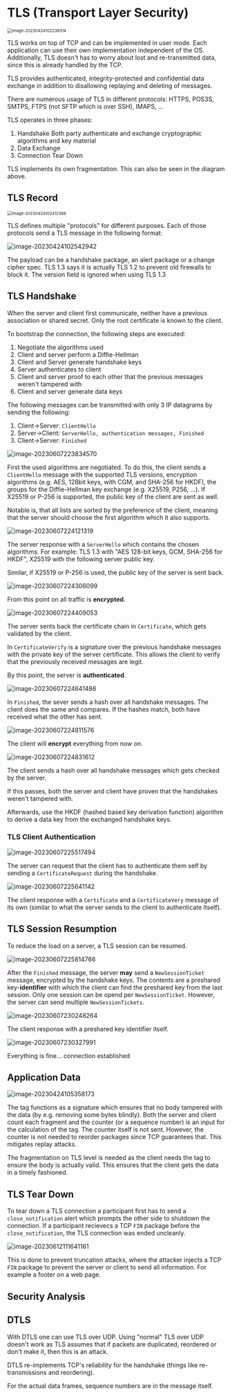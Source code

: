# TLS (Transport Layer Security)

<img src="res/TLS/image-20230424102238314.png" alt="image-20230424102238314" style="zoom:67%;" />

TLS works on top of TCP and can be implemented in user mode. Each application can use their own implementation independent of the OS. Additionally, TLS doesn't has to worry about lost and re-transmitted data, since this is already handled by the TCP.

TLS provides authenticated, integrity-protected and confidential data exchange in addition to disallowing replaying and deleting of messages.

There are numerous usage of TLS in different protocols: HTTPS, POS3S, SMTPS, FTPS (not SFTP which is over SSH), IMAPS, ...

TLS operates in three phases:

1. Handshake
   Both party authenticate and exchange cryptographic algorithms and key material
2. Data Exchange
3. Connection Tear Down

TLS implements its own fragmentation. This can also be seen in the diagram above.

## TLS Record

<img src="res/TLS/image-20230424102412368.png" alt="image-20230424102412368" style="zoom:67%;" />

TLS defines multiple "protocols" for different purposes. Each of those protocols send a TLS message in the following format:

![image-20230424102542942](res/TLS/image-20230424102542942.png)

The payload can be a handshake package, an alert package or a change cipher spec. TLS 1.3 says it is actually TLS 1.2 to prevent old firewalls to block it. The version field is ignored when using TLS 1.3

## TLS Handshake

When the server and client first communicate, neither have a previous association or shared secret. Only the root certificate is known to the client.

To bootstrap the connection, the following steps are executed:

1. Negotiate the algorithms used
2. Client and server perform a Diffie-Hellman
3. Client and Server generate handshake keys
4. Server authenticates to client
5. Client and server proof to each other that the previous messages weren't tampered with
6. Client and server generate data keys

The following messages can be transmitted with only 3 IP datagrams by sending the following:

1. Client->Server: `ClientHello`
2. Server->Client: `ServerHello, authentication messages, Finished`
3. Client->Server: `Finished`

![image-20230607223834570](res/TLS/image-20230607223834570.png)

First the used algorithms are negotiated. To do this, the client sends a `ClientHello` message with the supported TLS versions, encryption algorithms (e.g. AES, 128bit keys, with CGM, and SHA-256 for HKDF), the groups for the Diffie-Hellman key exchange (e.g. X25519, P256, ...). If X25519 or P-256 is supported, the public key of the client are sent as well.

Notable is, that all lists are sorted by the preference of the client, meaning that the server should choose the first algorithm which it also supports.

![image-20230607224121319](res/TLS/image-20230607224121319.png)

The server response with a `ServerHello` which contains the chosen algorithms. For example: TLS 1.3 with "AES 128-bit keys, GCM, SHA-256 for HKDF", X25519 with the following server public key.

Similar, if X25519 or P-256 is used, the public key of the server is sent back.

![image-20230607224306099](res/TLS/image-20230607224306099.png)

From this point on all traffic is **encrypted**. 

![image-20230607224409053](res/TLS/image-20230607224409053.png)

The server sents back the certificate chain in `Certificate`, which gets validated by the client. 

In `CertificateVerify` is a signature over the previous handshake messages with the private key of the server certificate. This allows the client to verify that the previously received messages are legit.

By this point, the server is **authenticated**.

![image-20230607224641486](res/TLS/image-20230607224641486.png)

In `Finished`, the sever sends a hash over all handshake messages. The client does the same and compares. If the hashes match, both have received what the other has sent.

![image-20230607224811576](res/TLS/image-20230607224811576.png)

The client will **encrypt** everything from now on.

![image-20230607224831612](res/TLS/image-20230607224831612.png)

The client sends a hash over all handshake messages which gets checked by the server.

If this passes, both the server and client have proven that the handshakes weren't tampered with.

Afterwards, use the HKDF (hashed based key derivation function) algorithm to derive a data key from the exchanged handshake keys.

### TLS Client Authentication

![image-20230607225517494](res/TLS/image-20230607225517494.png)

The server can request that the client has to authenticate them self by sending a `CertificateRequest` during the handshake.

![image-20230607225641142](res/TLS/image-20230607225641142.png)

The client response with a `Certificate` and a `CertificateVery` message of its own (similar to what the server sends to the client to authenticate itself).

## TLS Session Resumption

To  reduce the load on a server, a TLS session can be resumed.

![image-20230607225814766](res/TLS/image-20230607225814766.png)

After the `Finished` message, the server **may** send a `NewSessionTicket` message, encrypted by the handshake keys. The contents are a preshared key-**identifier** with which the client can find the preshared key from the last session. Only one session can be opend per `NewSessionTicket`. However, the server can send multiple `NewSessionTickets`.

![image-20230607230248264](res/TLS/image-20230607230248264.png)

The client response with a preshared key identifier itself.

![image-20230607230327991](res/TLS/image-20230607230327991.png)

Everything is fine... connection established

## Application Data

![image-20230424105358173](res/TLS/image-20230424105358173.png)

The tag functions as a signature which ensures that no body tampered with the data (by e.g. removing some bytes blindly). Both the server and client count each fragment and the counter (or a sequence number) is an input for the calculation of the tag. The counter itself is not sent. However, the counter is not needed to reorder packages since TCP guarantees that. This mitigates replay attacks.

The fragmentation on TLS level is needed as the client needs the tag to ensure the body is actually valid. This ensures that the client gets the data in a timely fashioned.

## TLS Tear Down

To tear down a TLS connection a participant first has to send a `close_notification` alert which prompts the other side to shutdown the connection. If a participant recievecs a TCP `FIN` package before the `close_notification`, the TLS connection was ended uncleanly. 

![image-20230612111641161](res/TLS/image-20230612111641161.png)

This is done to prevent truncation attacks, where the attacker injects a TCP `FIN` package to prevent the server or client to send all information. For example a footer on a web page.

## Security Analysis

## DTLS

With DTLS one can use TLS over UDP. Using "normal" TLS over UDP doesn't work as TLS assumes that if packets are duplicated, reordered or don't make it, then this is an attack.

DTLS re-implements TCP's reliability for the handshake (things like re-transmissions and reordering).

For the actual data frames, sequence numbers are in the message itself.

